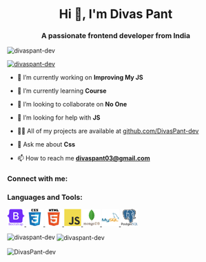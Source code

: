 <h1 align="center">Hi 👋, I'm Divas Pant</h1>
<h3 align="center">A passionate frontend developer from India</h3>

<p align="left"> <img src="https://komarev.com/ghpvc/?username=divaspant-dev&label=Profile%20views&color=0e75b6&style=flat" alt="divaspant-dev" /> </p>

<p align="left"> <a href="https://github.com/ryo-ma/github-profile-trophy"><img src="https://github-profile-trophy.vercel.app/?username=divaspant-dev" alt="divaspant-dev" /></a> </p>

- 🔭 I’m currently working on **Improving My JS**

- 🌱 I’m currently learning **Course**

- 👯 I’m looking to collaborate on **No One**

- 🤝 I’m looking for help with **JS**

- 👨‍💻 All of my projects are available at [github.com/DivasPant-dev](github.com/DivasPant-dev)

- 💬 Ask me about **Css**

- 📫 How to reach me **divaspant03@gmail.com**

<h3 align="left">Connect with me:</h3>
<p align="left">
</p>

<h3 align="left">Languages and Tools:</h3>
<p align="left"> <a href="https://getbootstrap.com" target="_blank" rel="noreferrer"> <img src="https://raw.githubusercontent.com/devicons/devicon/master/icons/bootstrap/bootstrap-plain-wordmark.svg" alt="bootstrap" width="40" height="40"/> </a> <a href="https://www.w3schools.com/css/" target="_blank" rel="noreferrer"> <img src="https://raw.githubusercontent.com/devicons/devicon/master/icons/css3/css3-original-wordmark.svg" alt="css3" width="40" height="40"/> </a> <a href="https://www.w3.org/html/" target="_blank" rel="noreferrer"> <img src="https://raw.githubusercontent.com/devicons/devicon/master/icons/html5/html5-original-wordmark.svg" alt="html5" width="40" height="40"/> </a> <a href="https://developer.mozilla.org/en-US/docs/Web/JavaScript" target="_blank" rel="noreferrer"> <img src="https://raw.githubusercontent.com/devicons/devicon/master/icons/javascript/javascript-original.svg" alt="javascript" width="40" height="40"/> </a> <a href="https://www.mongodb.com/" target="_blank" rel="noreferrer"> <img src="https://raw.githubusercontent.com/devicons/devicon/master/icons/mongodb/mongodb-original-wordmark.svg" alt="mongodb" width="40" height="40"/> </a> <a href="https://www.mysql.com/" target="_blank" rel="noreferrer"> <img src="https://raw.githubusercontent.com/devicons/devicon/master/icons/mysql/mysql-original-wordmark.svg" alt="mysql" width="40" height="40"/> </a> <a href="https://www.postgresql.org" target="_blank" rel="noreferrer"> <img src="https://raw.githubusercontent.com/devicons/devicon/master/icons/postgresql/postgresql-original-wordmark.svg" alt="postgresql" width="40" height="40"/> </a> </p>

<p><img align="left" src="https://github-readme-stats.vercel.app/api/top-langs?username=divaspant-dev&show_icons=true&locale=en&layout=compact" alt="divaspant-dev" /></p>

<p>&nbsp;<img align="center" src="https://github-readme-stats.vercel.app/api?username=divaspant-dev&show_icons=true&locale=en" alt="divaspant-dev" /></p>

<p><img align="center" src="https://github-readme-streak-stats.herokuapp.com/?user=divaspant-dev&" alt="DivasPant-dev" /></p>
